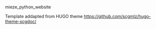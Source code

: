 mieze_python_website


Template addapted from HUGO theme https://github.com/scgmlz/hugo-theme-scgdoc/